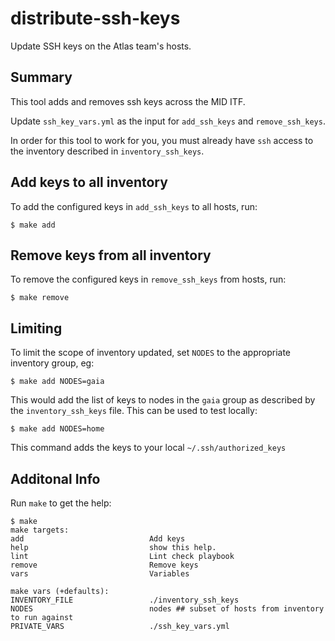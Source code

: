 # distribute-ssh-keys

Update SSH keys on the Atlas team's hosts.

## Summary

This tool adds and removes ssh keys across the MID ITF.

Update `ssh_key_vars.yml` as the input for `add_ssh_keys` and `remove_ssh_keys`.

In order for this tool to work for you, you must already have `ssh` access to the inventory described in `inventory_ssh_keys`.

## Add keys to all inventory
 
To add the configured keys in `add_ssh_keys` to all hosts, run:
```
$ make add
```

## Remove keys from all inventory

To remove the configured keys in `remove_ssh_keys` from hosts, run:
```
$ make remove
```

## Limiting

To limit the scope of inventory updated, set `NODES` to the appropriate inventory group, eg:
```
$ make add NODES=gaia
```
This would add the list of keys to nodes in the `gaia` group as described by the `inventory_ssh_keys` file.
This can be used to test locally:
```
$ make add NODES=home
```
This command adds the keys to your local `~/.ssh/authorized_keys`

## Additonal Info

Run `make` to get the help:
```
$ make
make targets:
add                            Add keys
help                           show this help.
lint                           Lint check playbook
remove                         Remove keys
vars                           Variables

make vars (+defaults):
INVENTORY_FILE                 ./inventory_ssh_keys
NODES                          nodes ## subset of hosts from inventory to run against
PRIVATE_VARS                   ./ssh_key_vars.yml
```
